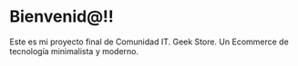 
# Bienvenid@!! 

Este es mi proyecto final de Comunidad IT. Geek Store. Un Ecommerce de tecnología minimalista y moderno.
